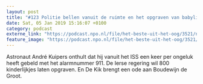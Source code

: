 ```yaml
---
layout: post
title: "#123 Politie bellen vanuit de ruimte en het opgraven van babylijkjes"
date: Sat, 05 Jan 2019 15:16:07 +0100
category: podcast
externe_link: "https://podcast.npo.nl/file/het-beste-uit-het-oog/3521/nporadio1_het-beste-uit-het-oog_20190105_123-politie-bellen-vanuit-de-ruimte-en-het-opgraven-van-babylijkjes_HM2AQ6.mp3"
feature_image: "https://podcast.npo.nl/file/het-beste-uit-het-oog/3521/nporadio1_het-beste-uit-het-oog_20190105_123-politie-bellen-vanuit-de-ruimte-en-het-opgraven-van-babylijkjes_HM2AQ6.mp3"
---
```


Astronaut André Kuipers onthult dat hij vanuit het ISS een keer per ongeluk heeft gebeld met het alarmnummer 911. De Ierse regering wil 800 kinderlijkjes laten opgraven. En De Kik brengt een ode aan Boudewijn de Groot.
